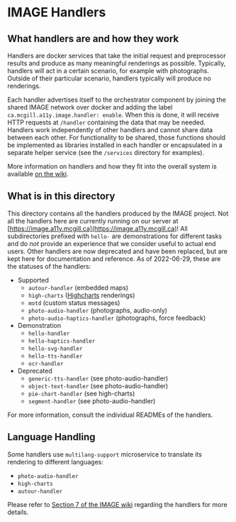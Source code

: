 # IMAGE Handlers

## What handlers are and how they work

Handlers are docker services that take the initial request and preprocessor results and produce as many meaningful renderings as possible.
Typically, handlers will act in a certain scenario, for example with photographs. Outside of their particular scenario, handlers typically
will produce no renderings.

Each handler advertises itself to the orchestrator component by joining the shared IMAGE network over docker and adding the label
`ca.mcgill.a11y.image.handler: enable`. When this is done, it will receive HTTP requests at `/handler` containing the data that may be
needed. Handlers work independently of other handlers and cannot share data between each other. For functionality to be shared, those functions
should be implemented as libraries installed in each handler or encapsulated in a separate helper service (see the `/services` directory for examples).

More information on handlers and how they fit into the overall system is available [on the wiki](https://github.com/Shared-Reality-Lab/IMAGE-server/wiki/2.-Handlers,-Preprocessors-and-Services).

## What is in this directory

This directory contains all the handlers produced by the IMAGE project. Not all the handlers here are currently running on our server at
[https://image.a11y.mcgill.ca](https://image.a11y.mcgill.ca)! All subdirectories prefixed with `hello-` are demonstrations for different
tasks and do *not* provide an experience that we consider useful to actual end users. Other handlers are now deprecated and have been replaced, but are kept here for documentation and reference.
As of 2022-06-29, these are the statuses of the handlers:

* Supported
    * `autour-handler` (embedded maps)
    * `high-charts` ([Highcharts](https://www.highcharts.com/) renderings)
    * `motd` (custom status messages)
    * `photo-audio-handler` (photographs, audio-only)
    * `photo-audio-haptics-handler` (photographs, force feedback)
* Demonstration
    * `hello-handler`
    * `hello-haptics-handler`
    * `hello-svg-handler`
    * `hello-tts-handler`
    * `ocr-handler`
* Deprecated
    * `generic-tts-handler` (see photo-audio-handler)
    * `object-text-handler` (see photo-audio-handler)
    * `pie-chart-handler` (see high-charts)
    * `segment-handler` (see photo-audio-handler)

For more information, consult the individual READMEs of the handlers.

## Language Handling
Some handlers use `multilang-support` microservice to translate its rendering to different languages:
* `photo-audio-handler`
* `high-charts` 
* `autour-handler`

Please refer to [Section 7 of the IMAGE wiki](https://github.com/Shared-Reality-Lab/IMAGE-server/wiki/7.-Multilang-Support-for-IMAGE-Guide) regarding the handlers for more details.